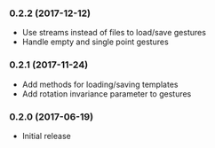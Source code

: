 ### 0.2.2 (2017-12-12)
* Use streams instead of files to load/save gestures
* Handle empty and single point gestures

### 0.2.1 (2017-11-24)
* Add methods for loading/saving templates
* Add rotation invariance parameter to gestures

### 0.2.0 (2017-06-19)
* Initial release